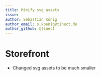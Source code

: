 ```yaml
---
title: Minify svg assets
issue:
author: Sebastian König
author_email: s.koenig@tinect.de
author_github: @tinect
---
```

# Storefront
* Changed svg assets to be much smaller
